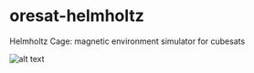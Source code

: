 # oresat-helmholtz
Helmholtz Cage: magnetic environment simulator for cubesats 

![alt text](file:///Users/jennifernljordan/Downloads/20181116_140414.jpg)
